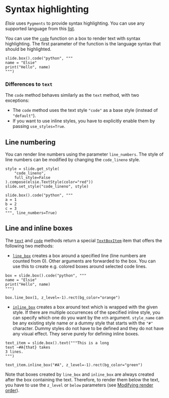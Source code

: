 # Syntax highlighting
*Elsie* uses `Pygments` to provide syntax highlighting. You can use any supported language from
this [list](https://pygments.org/languages).

You can use the [`code`](elsie.boxtree.boxmixin.BoxMixin.code) function on a
box to render text with syntax highlighting. The first parameter of the function is the language
syntax that should be highlighted.
```elsie,height=150
slide.box().code("python", """
name = "Elsie"
print("Hello", name)
""")
```

### Differences to `text`
The `code` method behaves similarly as the `text` method, with two exceptions:

- The `code` method uses the text style `"code"` as a base style (instead of `"default"`).
- If you want to use inline styles, you have to explicitly enable them by passing `use_styles=True`.

## Line numbering
You can render line numbers using the parameter `line_numbers`. The style of line numbers can be
modified by changing the `code_lineno` style.
```elsie
style = slide.get_style(
    "code_lineno",
    full_style=False
).compose(elsie.TextStyle(color="red"))
slide.set_style("code_lineno", style)

slide.box().code("python", """
a = 1
b = 2
c = 3
""", line_numbers=True)
```

## Line and inline boxes
The [`text`](elsie.boxtree.boxmixin.BoxMixin.text) and [`code`](elsie.boxtree.boxmixin.BoxMixin.code) methods
return a special [`TextBoxItem`](elsie.text.textboxitem.TextBoxItem) item that offers the following two
methods:

- [`line_box`](elsie.text.textboxitem.TextBoxItem.line_box) creates a box around a specified line (line
numbers are counted from 0). Other arguments are forwarded to the box. You can use this to create
e.g. colored boxes around selected code lines.

```elsie,height=150
box = slide.box().code("python", """
name = "Elsie"
print("Hello", name)
""")

box.line_box(1, z_level=-1).rect(bg_color="orange")
```

- [`inline_box`](elsie.text.textboxitem.TextBoxItem.inline_box) creates a box around text which is
wrapped with the given style. If there are multiple occurrences of the specified inline style, you
can specify which one do you want by the `nth` argument. `style_name` can be any existing style
name or a dummy style that starts with the `"#"` character. Dummy styles do not have to be defined
and they do not have any visual effect. They serve purely for defining inline boxes.

```elsie
text_item = slide.box().text("""This is a long
text ~#A{that} takes
3 lines.
""")

text_item.inline_box("#A", z_level=-1).rect(bg_color="green")
```

Note that boxes created by `line_box` and `inline_box` are always created after the box containing
the text. Therefore, to render them below the text, you have to use the `z_level` or `below`
parameters (see [Modifying render order](layout.md#modifying-render-order)).
